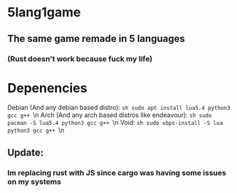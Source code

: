 # 5lang1game
## The same game remade in 5 languages
### (Rust doesn't work because fuck my life)

# Depenencies
Debian (And any debian based distro):
	   ```sh
	   sudo apt install lua5.4 python3 gcc g++
	   ```\n
Arch (And any arch based distros like endeavour):
	 ```sh
	 sudo pacman -S lua5.4 python3 gcc g++
	 ```\n
Void:
	```sh
	sudo xbps-install -S lua python3 gcc g++
	```\n

## Update:
### Im replacing rust with JS since cargo was having some issues on my systems
